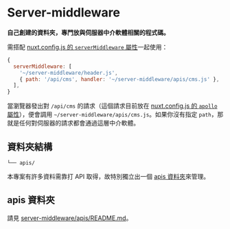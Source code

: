# Server-middleware

**自己創建的資料夾，專門放與伺服器中介軟體相關的程式碼。**

需搭配 [nuxt.config.js 的 `serverMiddleware` 屬性](https://nuxtjs.org/docs/2.x/configuration-glossary/configuration-servermiddleware)一起使用：

```javascript
{
  serverMiddleware: [
    '~/server-middleware/header.js',
    { path: '/api/cms', handler: '~/server-middleware/apis/cms.js' },
  ],
}
```

當瀏覽器發出對 `/api/cms` 的請求（這個請求目前放在 [nuxt.config.js 的 `apollo` 屬性](https://github.com/nuxt-community/apollo-module#2--load-nuxtjsapollo-module)），便會調用 `~/server-middleware/apis/cms.js`。如果你沒有指定 `path`，那就是任何對伺服器的請求都會通過這層中介軟體。

## 資料夾結構

```
└── apis/
```

本專案有許多資料需靠打 API 取得，故特別獨立出一個 [apis 資料夾](./apis/)來管理。

## apis 資料夾

請見 [server-middleware/apis/README.md](./api/README.md)。
